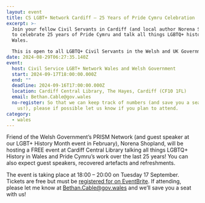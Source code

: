 ```yaml
---
layout: event
title: CS LGBT+ Network Cardiff – 25 Years of Pride Cymru Celebration
excerpt: >-
  Join your fellow Civil Servants in Cardiff (and local author Norena Shopland)
  to celebrate 25 years of Pride Cymru and talk all things LGBTQ+ history in
  Wales.

  This is open to all LGBTQ+ Civil Servants in the Welsh and UK Governments and Wider Public Sector, along with their supportive family and friends.
date: 2024-08-29T06:27:35.140Z
event:
  host: Civil Service LGBT+ Network Wales and Welsh Government
  start: 2024-09-17T18:00:00.000Z
  end: ""
  deadline: 2024-09-16T17:00:00.000Z
  location: Cardiff Central Library, The Hayes, Cardiff (CF10 1FL)
  email: Bethan.Cable@gov.wales
  no-register: So that we can keep track of numbers (and save you a seat with
    us!), please if possible let us know if you plan to attend.
category:
  - wales
---
```

Friend of the Welsh Government’s PRISM Network (and guest speaker at our LGBT+ History Month event in February), Norena Shopland, will be hosting a FREE event at Cardiff Central Library talking all things LGBTQ+ History in Wales and Pride Cymru’s work over the last 25 years! You can also expect guest speakers, recovered artefacts and refreshments.

The event is taking place at 18:00 – 20:00 on Tuesday 17 September. Tickets are free but must be [registered for on EventBrite](https://eur03.safelinks.protection.outlook.com/?url=https%3A%2F%2Fwww.eventbrite.co.uk%2Fe%2F25-years-of-pride-cymru-history-celebration-event-tickets-992863079197%3Faff%3Doddtdtcreator&data=05%7C02%7Cross.starkie%40hmrc.gov.uk%7Cd3edddfee232447d7fc208dcc7efd3e7%7Cac52f73cfd1a4a9a8e7a4a248f3139e1%7C0%7C0%7C638605080142728425%7CUnknown%7CTWFpbGZsb3d8eyJWIjoiMC4wLjAwMDAiLCJQIjoiV2luMzIiLCJBTiI6Ik1haWwiLCJXVCI6Mn0%3D%7C0%7C%7C%7C&sdata=hhOPoDa0nHbc5cQvTvSv3xCsxI6KRHxPBrNczzltcJo%3D&reserved=0). If attending, please let me know at [Bethan.Cable@gov.wales](mailto:Bethan.Cable@gov.wales) and we’ll save you a seat with us!